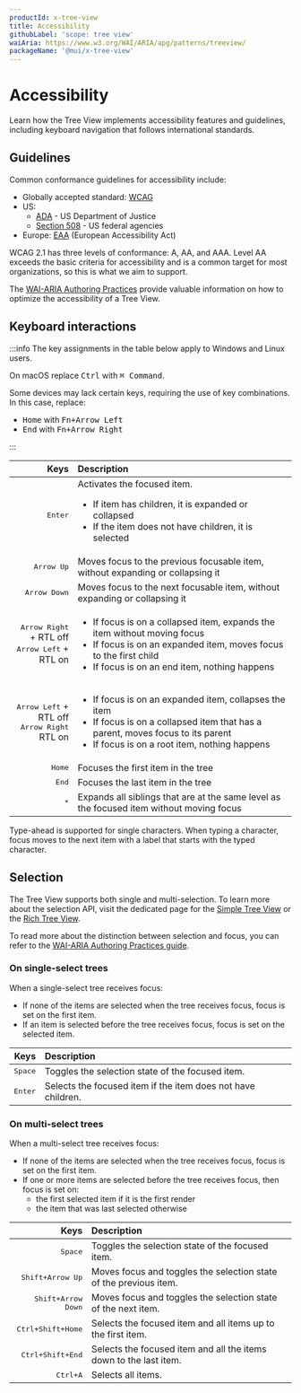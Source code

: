 ```yaml
---
productId: x-tree-view
title: Accessibility
githubLabel: 'scope: tree view'
waiAria: https://www.w3.org/WAI/ARIA/apg/patterns/treeview/
packageName: '@mui/x-tree-view'
---
```


# Accessibility

<p class="description">Learn how the Tree View implements accessibility features and guidelines, including keyboard navigation that follows international standards.</p>

## Guidelines

Common conformance guidelines for accessibility include:

- Globally accepted standard: [WCAG](https://www.w3.org/WAI/standards-guidelines/wcag/)
- US:
  - [ADA](https://www.ada.gov/) - US Department of Justice
  - [Section 508](https://www.section508.gov/) - US federal agencies
- Europe: [EAA](https://employment-social-affairs.ec.europa.eu/policies-and-activities/social-protection-social-inclusion/persons-disabilities/union-equality-strategy-rights-persons-disabilities-2021-2030/european-accessibility-act_en) (European Accessibility Act)

WCAG 2.1 has three levels of conformance: A, AA, and AAA.
Level AA exceeds the basic criteria for accessibility and is a common target for most organizations, so this is what we aim to support.

The [WAI-ARIA Authoring Practices](https://www.w3.org/WAI/ARIA/apg/patterns/treeview/) provide valuable information on how to optimize the accessibility of a Tree View.

## Keyboard interactions

:::info
The key assignments in the table below apply to Windows and Linux users.

On macOS replace <kbd class="key">Ctrl</kbd> with <kbd class="key">⌘ Command</kbd>.

Some devices may lack certain keys, requiring the use of key combinations. In this case, replace:

- <kbd class="key">Home</kbd> with <kbd><kbd class="key">Fn</kbd>+<kbd class="key">Arrow Left</kbd></kbd>
- <kbd class="key">End</kbd> with <kbd><kbd class="key">Fn</kbd>+<kbd class="key">Arrow Right</kbd></kbd>

:::

|                                                                                          Keys | Description                                                                                                                                                                                                          |
| --------------------------------------------------------------------------------------------: | :------------------------------------------------------------------------------------------------------------------------------------------------------------------------------------------------------------------- |
|                                                                  <kbd class="key">Enter</kbd> | Activates the focused item. <ul><li>If item has children, it is expanded or collapsed</li><li>If the item does not have children, it is selected</li></ul>                                                           |
|                                                               <kbd class="key">Arrow Up</kbd> | Moves focus to the previous focusable item, without expanding or collapsing it                                                                                                                                       |
|                                                             <kbd class="key">Arrow Down</kbd> | Moves focus to the next focusable item, without expanding or collapsing it                                                                                                                                           |
| <kbd class="key">Arrow Right</kbd> + RTL off </br> <kbd class="key">Arrow Left</kbd> + RTL on | <ul><li>If focus is on a collapsed item, expands the item without moving focus</li><li>If focus is on an expanded item, moves focus to the first child</li><li>If focus is on an end item, nothing happens</li></ul> |
|   <kbd class="key">Arrow Left</kbd> + RTL off </br> <kbd class="key">Arrow Right</kbd> RTL on | <ul><li>If focus is on an expanded item, collapses the item</li><li>If focus is on a collapsed item that has a parent, moves focus to its parent</li><li>If focus is on a root item, nothing happens</li></ul>       |
|                                                                   <kbd class="key">Home</kbd> | Focuses the first item in the tree                                                                                                                                                                                   |
|                                                                    <kbd class="key">End</kbd> | Focuses the last item in the tree                                                                                                                                                                                    |
|                                                                     <kbd class="key">\*</kbd> | Expands all siblings that are at the same level as the focused item without moving focus                                                                                                                             |

Type-ahead is supported for single characters. When typing a character, focus moves to the next item with a label that starts with the typed character.

## Selection

The Tree View supports both single and multi-selection. To learn more about the selection API, visit the dedicated page for the [Simple Tree View](/x/react-tree-view/simple-tree-view/selection/) or the [Rich Tree View](/x/react-tree-view/rich-tree-view/selection/).

To read more about the distinction between selection and focus, you can refer to the [WAI-ARIA Authoring Practices guide](https://www.w3.org/WAI/ARIA/apg/practices/keyboard-interface/#kbd_focus_vs_selection).

### On single-select trees

When a single-select tree receives focus:

- If none of the items are selected when the tree receives focus, focus is set on the first item.
- If an item is selected before the tree receives focus, focus is set on the selected item.

|                         Keys | Description                                                  |
| ---------------------------: | :----------------------------------------------------------- |
| <kbd class="key">Space</kbd> | Toggles the selection state of the focused item.             |
| <kbd class="key">Enter</kbd> | Selects the focused item if the item does not have children. |

### On multi-select trees

When a multi-select tree receives focus:

- If none of the items are selected when the tree receives focus, focus is set on the first item.
- If one or more items are selected before the tree receives focus, then focus is set on:
  - the first selected item if it is the first render
  - the item that was last selected otherwise

|                                                                                            Keys | Description                                                       |
| ----------------------------------------------------------------------------------------------: | :---------------------------------------------------------------- |
|                                                                    <kbd class="key">Space</kbd> | Toggles the selection state of the focused item.                  |
|                         <kbd><kbd class="key">Shift</kbd>+<kbd class="key">Arrow Up</kbd></kbd> | Moves focus and toggles the selection state of the previous item. |
|                       <kbd><kbd class="key">Shift</kbd>+<kbd class="key">Arrow Down</kbd></kbd> | Moves focus and toggles the selection state of the next item.     |
| <kbd><kbd class="key">Ctrl</kbd>+<kbd class="key">Shift</kbd>+<kbd class="key">Home</kbd></kbd> | Selects the focused item and all items up to the first item.      |
|  <kbd><kbd class="key">Ctrl</kbd>+<kbd class="key">Shift</kbd>+<kbd class="key">End</kbd></kbd> | Selects the focused item and all the items down to the last item. |
|                                 <kbd><kbd class="key">Ctrl</kbd>+<kbd class="key">A</kbd></kbd> | Selects all items.                                                |
